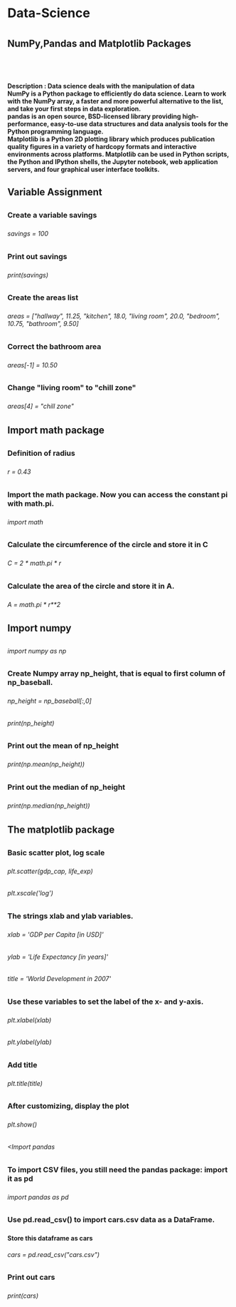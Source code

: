 <h1>Data-Science<h1/>
<h2>NumPy,Pandas and Matplotlib Packages<h2/>
<br/>
<h4>Description : Data science deals with the manipulation of data
<br/>
NumPy is a Python package to efficiently do data science. Learn to work with the NumPy array, a faster and more powerful alternative to the list, and take your first steps in data exploration.
<br/>
pandas is an open source, BSD-licensed library providing high-performance, easy-to-use data structures and data analysis tools for the Python programming language.
<br/>
Matplotlib is a Python 2D plotting library which produces publication quality figures in a variety of hardcopy formats and interactive environments across platforms. Matplotlib can be used in Python scripts, the Python and IPython shells, the Jupyter notebook, web application servers, and four graphical user interface toolkits.<h4/>

<h2>Variable Assignment<h2/>
<h3>Create a variable savings<h3/>
<h6>savings = 100<h6/>
<h3>Print out savings<h3/>
<h6>print(savings)<h6/>

<h3>Create the areas list<h3/>
<h6>areas = ["hallway", 11.25, "kitchen", 18.0, "living room", 20.0, "bedroom", 10.75, "bathroom", 9.50]<h6/>

<h3>Correct the bathroom area<h3/>
<h6>areas[-1] = 10.50<h6/>

<h3>Change "living room" to "chill zone"<h3/>
<h6>areas[4] = "chill zone"<h6/>

<h2>Import math package<h2/>
  
<h3>Definition of radius<h3/>
<h6>r = 0.43<h6/>

<h3>Import the math package. Now you can access the constant pi with math.pi.<h3/>
<h6>import math<h6/>

<h3>Calculate the circumference of the circle and store it in C<h3/>
<h6>C = 2 * math.pi * r<h6/>

<h3>Calculate the area of the circle and store it in A.<h3/>
<h6>A = math.pi * r**2<h6/>

<h2>Import numpy<h2/>
<h6>import numpy as np<h6/>

<h3>Create Numpy array np_height, that is equal to first column of np_baseball.<h3/>
<h6>np_height = np_baseball[:,0]<h6/>
<h6>print(np_height)<h6/>

<h3>Print out the mean of np_height<h3/>
<h6>print(np.mean(np_height))<h6/>

<h3>Print out the median of np_height<h3/>
<h6>print(np.median(np_height))<h6/>

<h2>The matplotlib package<h2/>
<h3>Basic scatter plot, log scale<h3/>
<h6>plt.scatter(gdp_cap, life_exp)<h6/>
<h6>plt.xscale('log')<h6/> 

<h3>The strings xlab and ylab variables.<h3/>
<h6>xlab = 'GDP per Capita [in USD]'<h6/>
<h6>ylab = 'Life Expectancy [in years]'<h6/>
<h6>title = 'World Development in 2007'<h6/>

<h3>Use these variables to set the label of the x- and y-axis.<h3/>
<h6>plt.xlabel(xlab)<h6/>
<h6>plt.ylabel(ylab)<h6/>
  
<h3>Add title<h3/>
<h6>plt.title(title)<h6/>

<h3>After customizing, display the plot<h3/>
<h6>plt.show()<h6/>

<Import pandas<h2/>
<h3>To import CSV files, you still need the pandas package: import it as pd<h3/>
<h6>import pandas as pd<h6/>

<h3>Use pd.read_csv() to import cars.csv data as a DataFrame.<h3/> 
<h4>Store this dataframe as cars<h4/>
<h6>cars = pd.read_csv("cars.csv")<h6/>

<h3>Print out cars<h3/>
<h6>print(cars)<h6/>
